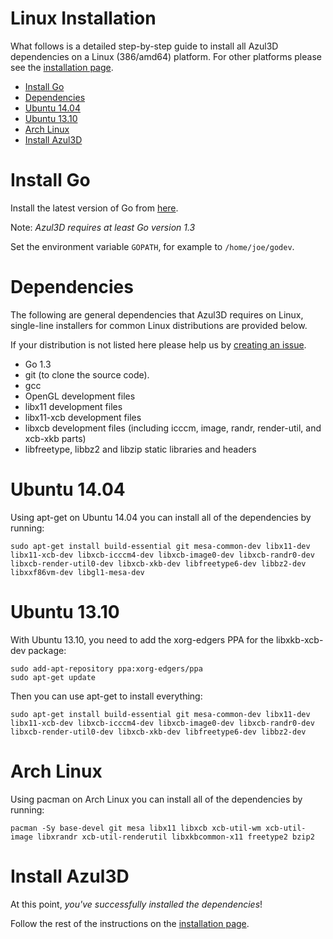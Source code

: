 # Linux Installation

What follows is a detailed step-by-step guide to install all Azul3D dependencies on a Linux (386/amd64) platform. For other platforms please see the [installation page](/doc/install).

* [Install Go](#install-go)
* [Dependencies](#dependencies)
* [Ubuntu 14.04](#ubuntu-1404)
* [Ubuntu 13.10](#ubuntu-1310)
* [Arch Linux](#arch-linux)
* [Install Azul3D](#install-azul3d)

# Install Go

Install the latest version of Go from [here](http://golang.org/doc/install).

Note: *Azul3D requires at least Go version 1.3*

Set the environment variable `GOPATH`, for example to `/home/joe/godev`.

# Dependencies

The following are general dependencies that Azul3D requires on Linux, single-line installers for common Linux distributions are provided below.

If your distribution is not listed here please help us by [creating an issue](http://github.com/azul3d/issues/issues).

* Go 1.3
* git (to clone the source code).
* gcc
* OpenGL development files
* libx11 development files
* libx11-xcb development files
* libxcb development files (including icccm, image, randr, render-util, and xcb-xkb parts)
* libfreetype, libbz2 and libzip static libraries and headers

# Ubuntu 14.04

Using apt-get on Ubuntu 14.04 you can install all of the dependencies by running:

```
sudo apt-get install build-essential git mesa-common-dev libx11-dev libx11-xcb-dev libxcb-icccm4-dev libxcb-image0-dev libxcb-randr0-dev libxcb-render-util0-dev libxcb-xkb-dev libfreetype6-dev libbz2-dev libxxf86vm-dev libgl1-mesa-dev
```

# Ubuntu 13.10

With Ubuntu 13.10, you need to add the xorg-edgers PPA for the libxkb-xcb-dev package:

```
sudo add-apt-repository ppa:xorg-edgers/ppa
sudo apt-get update
```

Then you can use apt-get to install everything:

```
sudo apt-get install build-essential git mesa-common-dev libx11-dev libx11-xcb-dev libxcb-icccm4-dev libxcb-image0-dev libxcb-randr0-dev libxcb-render-util0-dev libxcb-xkb-dev libfreetype6-dev libbz2-dev
```

# Arch Linux

Using pacman on Arch Linux you can install all of the dependencies by running:

```
pacman -Sy base-devel git mesa libx11 libxcb xcb-util-wm xcb-util-image libxrandr xcb-util-renderutil libxkbcommon-x11 freetype2 bzip2
```

# Install Azul3D

At this point, *you've successfully installed the dependencies*!

Follow the rest of the instructions on the [installation page](/doc/install).
